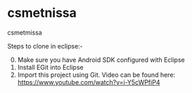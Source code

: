 csmetnissa
==========

csmetmissa

Steps to clone in eclipse:-

0. Make sure you have Android SDK configured with Eclipse
1. Install EGit into Eclipse
2. Import this project using Git. Video can be found here: https://www.youtube.com/watch?v=i-Y5cWPfiP4
